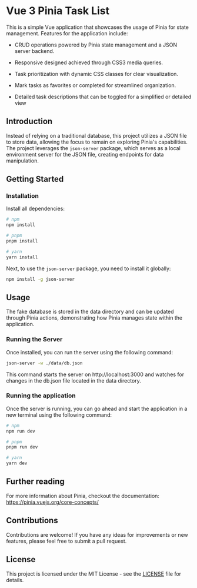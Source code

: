 # Vue 3 Pinia Task List

This is a simple Vue application that showcases the usage of Pinia for state management. Features for the application include: 

* CRUD operations powered by Pinia state management and a JSON server backend.

* Responsive designed achieved through CSS3 media queries. 

* Task prioritization with dynamic CSS classes for clear visualization.

* Mark tasks as favorites or completed for streamlined organization.

* Detailed task descriptions that can be toggled for a simplified or detailed view

## Introduction

Instead of relying on a traditional database, this project utilizes a JSON file to store data, allowing the focus to remain on exploring Pinia's capabilities. The project leverages the `json-server` package, which serves as a local environment server for the JSON file, creating endpoints for data manipulation.

## Getting Started

### Installation

Install all dependencies:

```bash
# npm
npm install

# pnpm
pnpm install

# yarn
yarn install
```

Next, to use the `json-server` package, you need to install it globally:

```bash
npm install -g json-server
```

## Usage

The fake database is stored in the data directory and can be updated through Pinia actions, demonstrating how Pinia manages state within the application.

### Running the Server

Once installed, you can run the server using the following command:

```bash
json-server -w ./data/db.json
```
This command starts the server on http://localhost:3000 and watches for changes in the db.json file located in the data directory.

### Running the application

Once the server is running, you can go ahead and start the application in a new terminal using the following command:

```bash
# npm
npm run dev

# pnpm
pnpm run dev

# yarn
yarn dev
```

## Further reading

For more information about Pinia, checkout the documentation: https://pinia.vuejs.org/core-concepts/

## Contributions

Contributions are welcome! If you have any ideas for improvements or new features, please feel free to submit a pull request.

## License

This project is licensed under the MIT License - see the [LICENSE](https://github.com/fed-v/vue-3-pinia-task-list?tab=MIT-1-ov-file) file for details.


